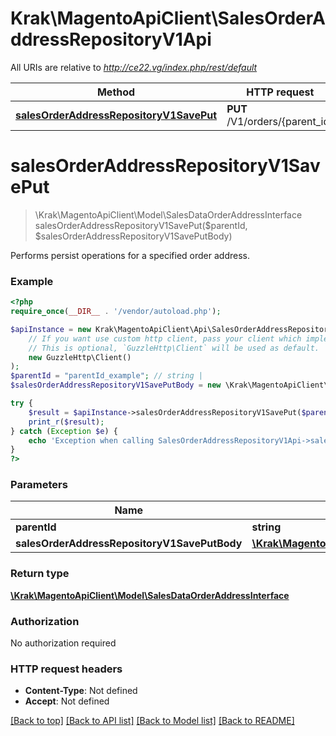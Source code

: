# Krak\MagentoApiClient\SalesOrderAddressRepositoryV1Api

All URIs are relative to *http://ce22.vg/index.php/rest/default*

Method | HTTP request | Description
------------- | ------------- | -------------
[**salesOrderAddressRepositoryV1SavePut**](SalesOrderAddressRepositoryV1Api.md#salesOrderAddressRepositoryV1SavePut) | **PUT** /V1/orders/{parent_id} | 


# **salesOrderAddressRepositoryV1SavePut**
> \Krak\MagentoApiClient\Model\SalesDataOrderAddressInterface salesOrderAddressRepositoryV1SavePut($parentId, $salesOrderAddressRepositoryV1SavePutBody)



Performs persist operations for a specified order address.

### Example
```php
<?php
require_once(__DIR__ . '/vendor/autoload.php');

$apiInstance = new Krak\MagentoApiClient\Api\SalesOrderAddressRepositoryV1Api(
    // If you want use custom http client, pass your client which implements `GuzzleHttp\ClientInterface`.
    // This is optional, `GuzzleHttp\Client` will be used as default.
    new GuzzleHttp\Client()
);
$parentId = "parentId_example"; // string | 
$salesOrderAddressRepositoryV1SavePutBody = new \Krak\MagentoApiClient\Model\SalesOrderAddressRepositoryV1SavePutBody(); // \Krak\MagentoApiClient\Model\SalesOrderAddressRepositoryV1SavePutBody | 

try {
    $result = $apiInstance->salesOrderAddressRepositoryV1SavePut($parentId, $salesOrderAddressRepositoryV1SavePutBody);
    print_r($result);
} catch (Exception $e) {
    echo 'Exception when calling SalesOrderAddressRepositoryV1Api->salesOrderAddressRepositoryV1SavePut: ', $e->getMessage(), PHP_EOL;
}
?>
```

### Parameters

Name | Type | Description  | Notes
------------- | ------------- | ------------- | -------------
 **parentId** | **string**|  |
 **salesOrderAddressRepositoryV1SavePutBody** | [**\Krak\MagentoApiClient\Model\SalesOrderAddressRepositoryV1SavePutBody**](../Model/SalesOrderAddressRepositoryV1SavePutBody.md)|  | [optional]

### Return type

[**\Krak\MagentoApiClient\Model\SalesDataOrderAddressInterface**](../Model/SalesDataOrderAddressInterface.md)

### Authorization

No authorization required

### HTTP request headers

 - **Content-Type**: Not defined
 - **Accept**: Not defined

[[Back to top]](#) [[Back to API list]](../../README.md#documentation-for-api-endpoints) [[Back to Model list]](../../README.md#documentation-for-models) [[Back to README]](../../README.md)

